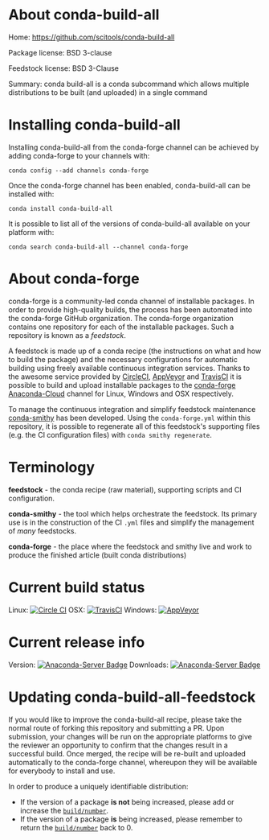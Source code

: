 About conda-build-all
=====================

Home: https://github.com/scitools/conda-build-all

Package license: BSD 3-clause

Feedstock license: BSD 3-Clause

Summary: conda build-all is a conda subcommand which allows multiple distributions to be built (and uploaded) in a single command



Installing conda-build-all
==========================

Installing conda-build-all from the conda-forge channel can be achieved by adding conda-forge to your channels with:

```
conda config --add channels conda-forge
```

Once the conda-forge channel has been enabled, conda-build-all can be installed with:

```
conda install conda-build-all
```

It is possible to list all of the versions of conda-build-all available on your platform with:

```
conda search conda-build-all --channel conda-forge
```


About conda-forge
=================

conda-forge is a community-led conda channel of installable packages.
In order to provide high-quality builds, the process has been automated into the
conda-forge GitHub organization. The conda-forge organization contains one repository 
for each of the installable packages. Such a repository is known as a *feedstock*.

A feedstock is made up of a conda recipe (the instructions on what and how to build
the package) and the necessary configurations for automatic building using freely
available continuous integration services. Thanks to the awesome service provided by
[CircleCI](https://circleci.com/), [AppVeyor](http://www.appveyor.com/)
and [TravisCI](https://travis-ci.org/) it is possible to build and upload installable
packages to the [conda-forge](https://anaconda.org/conda-forge)
[Anaconda-Cloud](http://docs.anaconda.org/) channel for Linux, Windows and OSX respectively.

To manage the continuous integration and simplify feedstock maintenance
[conda-smithy](http://github.com/conda-forge/conda-smithy) has been developed.
Using the ``conda-forge.yml`` within this repository, it is possible to regenerate all of
this feedstock's supporting files (e.g. the CI configuration files) with ``conda smithy regenerate``.


Terminology
===========

**feedstock** - the conda recipe (raw material), supporting scripts and CI configuration.

**conda-smithy** - the tool which helps orchestrate the feedstock.
                   Its primary use is in the construction of the CI ``.yml`` files
                   and simplify the management of *many* feedstocks.

**conda-forge** - the place where the feedstock and smithy live and work to
                  produce the finished article (built conda distributions)

Current build status
====================

Linux: [![Circle CI](https://circleci.com/gh/conda-forge/conda-build-all-feedstock.svg?style=svg)](https://circleci.com/gh/conda-forge/conda-build-all-feedstock)
OSX: [![TravisCI](https://travis-ci.org/conda-forge/conda-build-all-feedstock.svg?branch=master)](https://travis-ci.org/conda-forge/conda-build-all-feedstock) 
Windows: [![AppVeyor](https://ci.appveyor.com/api/projects/status/github/conda-forge/conda-build-all-feedstock?svg=True)](https://ci.appveyor.com/project/conda-forge/conda-build-all-feedstock/branch/master)

Current release info
====================
Version: [![Anaconda-Server Badge](https://anaconda.org/conda-forge/conda-build-all/badges/version.svg)](https://anaconda.org/conda-forge/conda-build-all)
Downloads: [![Anaconda-Server Badge](https://anaconda.org/conda-forge/conda-build-all/badges/downloads.svg)](https://anaconda.org/conda-forge/conda-build-all)


Updating conda-build-all-feedstock
==================================

If you would like to improve the conda-build-all recipe, please take the normal
route of forking this repository and submitting a PR. Upon submission, your changes will
be run on the appropriate platforms to give the reviewer an opportunity to confirm that the
changes result in a successful build. Once merged, the recipe will be re-built and uploaded
automatically to the conda-forge channel, whereupon they will be available for everybody to
install and use.

In order to produce a uniquely identifiable distribution:
 * If the version of a package **is not** being increased, please add or increase
   the [``build/number``](http://conda.pydata.org/docs/building/meta-yaml.html#build-number-and-string). 
 * If the version of a package **is** being increased, please remember to return
   the [``build/number``](http://conda.pydata.org/docs/building/meta-yaml.html#build-number-and-string)
   back to 0.
